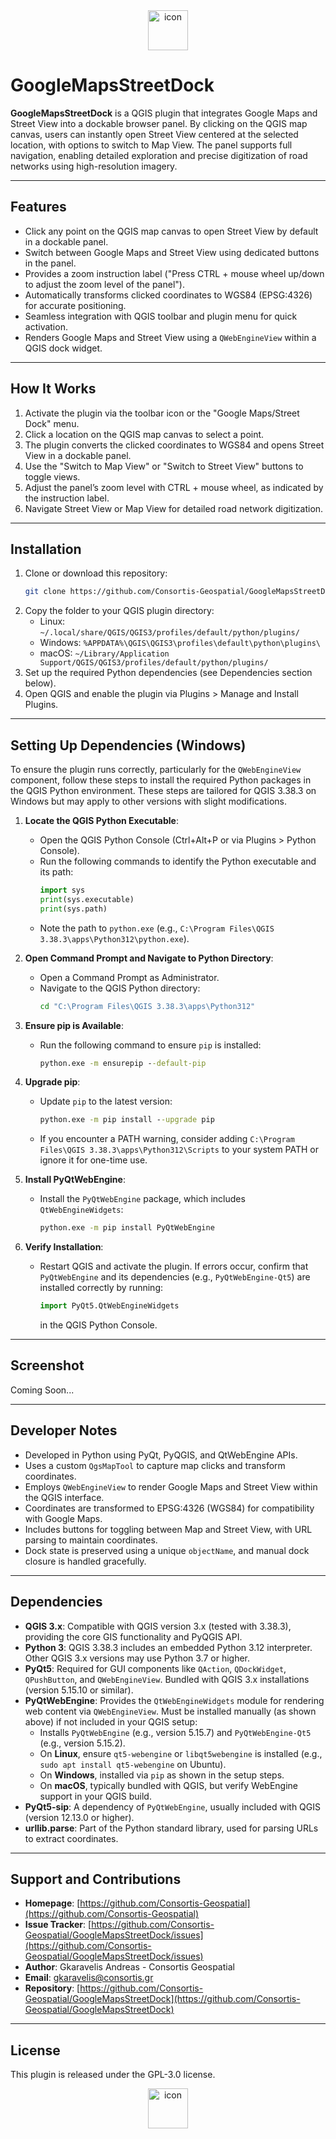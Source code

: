 <div align=center>
   <img width="64" height="64" alt="icon" src="https://github.com/user-attachments/assets/fbc8497d-ecf1-47cb-b0f0-28234cae629f" />
</div>

# GoogleMapsStreetDock
**GoogleMapsStreetDock** is a QGIS plugin that integrates Google Maps and Street View into a dockable browser panel. By clicking on the QGIS map canvas, users can instantly open Street View centered at the selected location, with options to switch to Map View. The panel supports full navigation, enabling detailed exploration and precise digitization of road networks using high-resolution imagery.

---

## Features

- Click any point on the QGIS map canvas to open Street View by default in a dockable panel.
- Switch between Google Maps and Street View using dedicated buttons in the panel.
- Provides a zoom instruction label ("Press CTRL + mouse wheel up/down to adjust the zoom level of the panel").
- Automatically transforms clicked coordinates to WGS84 (EPSG:4326) for accurate positioning.
- Seamless integration with QGIS toolbar and plugin menu for quick activation.
- Renders Google Maps and Street View using a `QWebEngineView` within a QGIS dock widget.

---

## How It Works

1. Activate the plugin via the toolbar icon or the "Google Maps/Street Dock" menu.
2. Click a location on the QGIS map canvas to select a point.
3. The plugin converts the clicked coordinates to WGS84 and opens Street View in a dockable panel.
4. Use the "Switch to Map View" or "Switch to Street View" buttons to toggle views.
5. Adjust the panel’s zoom level with CTRL + mouse wheel, as indicated by the instruction label.
6. Navigate Street View or Map View for detailed road network digitization.

---

## Installation

1. Clone or download this repository:
   ```bash
   git clone https://github.com/Consortis-Geospatial/GoogleMapsStreetDock.git
   ```
2. Copy the folder to your QGIS plugin directory:
   - Linux: `~/.local/share/QGIS/QGIS3/profiles/default/python/plugins/`
   - Windows: `%APPDATA%\QGIS\QGIS3\profiles\default\python\plugins\`
   - macOS: `~/Library/Application Support/QGIS/QGIS3/profiles/default/python/plugins/`
3. Set up the required Python dependencies (see Dependencies section below).
4. Open QGIS and enable the plugin via Plugins > Manage and Install Plugins.

---

## Setting Up Dependencies (Windows)

To ensure the plugin runs correctly, particularly for the `QWebEngineView` component, follow these steps to install the required Python packages in the QGIS Python environment. These steps are tailored for QGIS 3.38.3 on Windows but may apply to other versions with slight modifications.

1. **Locate the QGIS Python Executable**:
   - Open the QGIS Python Console (Ctrl+Alt+P or via Plugins > Python Console).
   - Run the following commands to identify the Python executable and its path:
     ```python
     import sys
     print(sys.executable)
     print(sys.path)
     ```
   - Note the path to `python.exe` (e.g., `C:\Program Files\QGIS 3.38.3\apps\Python312\python.exe`).

2. **Open Command Prompt and Navigate to Python Directory**:
   - Open a Command Prompt as Administrator.
   - Navigate to the QGIS Python directory:
     ```cmd
     cd "C:\Program Files\QGIS 3.38.3\apps\Python312"
     ```

3. **Ensure pip is Available**:
   - Run the following command to ensure `pip` is installed:
     ```cmd
     python.exe -m ensurepip --default-pip
     ```

4. **Upgrade pip**:
   - Update `pip` to the latest version:
     ```cmd
     python.exe -m pip install --upgrade pip
     ```
   - If you encounter a PATH warning, consider adding `C:\Program Files\QGIS 3.38.3\apps\Python312\Scripts` to your system PATH or ignore it for one-time use.

5. **Install PyQtWebEngine**:
   - Install the `PyQtWebEngine` package, which includes `QtWebEngineWidgets`:
     ```cmd
     python.exe -m pip install PyQtWebEngine
     ```

6. **Verify Installation**:
   - Restart QGIS and activate the plugin. If errors occur, confirm that `PyQtWebEngine` and its dependencies (e.g., `PyQtWebEngine-Qt5`) are installed correctly by running:
     ```python
     import PyQt5.QtWebEngineWidgets
     ```
     in the QGIS Python Console.

---

## Screenshot
Coming Soon...

---

## Developer Notes

- Developed in Python using PyQt, PyQGIS, and QtWebEngine APIs.
- Uses a custom `QgsMapTool` to capture map clicks and transform coordinates.
- Employs `QWebEngineView` to render Google Maps and Street View within the QGIS interface.
- Coordinates are transformed to EPSG:4326 (WGS84) for compatibility with Google Maps.
- Includes buttons for toggling between Map and Street View, with URL parsing to maintain coordinates.
- Dock state is preserved using a unique `objectName`, and manual dock closure is handled gracefully.

---

## Dependencies

- **QGIS 3.x**: Compatible with QGIS version 3.x (tested with 3.38.3), providing the core GIS functionality and PyQGIS API.
- **Python 3**: QGIS 3.38.3 includes an embedded Python 3.12 interpreter. Other QGIS 3.x versions may use Python 3.7 or higher.
- **PyQt5**: Required for GUI components like `QAction`, `QDockWidget`, `QPushButton`, and `QWebEngineView`. Bundled with QGIS 3.x installations (version 5.15.10 or similar).
- **PyQtWebEngine**: Provides the `QtWebEngineWidgets` module for rendering web content via `QWebEngineView`. Must be installed manually (as shown above) if not included in your QGIS setup:
  - Installs `PyQtWebEngine` (e.g., version 5.15.7) and `PyQtWebEngine-Qt5` (e.g., version 5.15.2).
  - On **Linux**, ensure `qt5-webengine` or `libqt5webengine` is installed (e.g., `sudo apt install qt5-webengine` on Ubuntu).
  - On **Windows**, installed via `pip` as shown in the setup steps.
  - On **macOS**, typically bundled with QGIS, but verify WebEngine support in your QGIS build.
- **PyQt5-sip**: A dependency of `PyQtWebEngine`, usually included with QGIS (version 12.13.0 or higher).
- **urllib.parse**: Part of the Python standard library, used for parsing URLs to extract coordinates.

---

## Support and Contributions

- **Homepage**: [https://github.com/Consortis-Geospatial](https://github.com/Consortis-Geospatial)
- **Issue Tracker**: [https://github.com/Consortis-Geospatial/GoogleMapsStreetDock/issues](https://github.com/Consortis-Geospatial/GoogleMapsStreetDock/issues)
- **Author**: Gkaravelis Andreas - Consortis Geospatial
- **Email**: gkaravelis@consortis.gr
- **Repository**: [https://github.com/Consortis-Geospatial/GoogleMapsStreetDock](https://github.com/Consortis-Geospatial/GoogleMapsStreetDock)

---

## License
This plugin is released under the GPL-3.0 license.

<div align=center>
   <img width="64" height="64" alt="icon" src="https://github.com/user-attachments/assets/fbc8497d-ecf1-47cb-b0f0-28234cae629f" />
</div>
